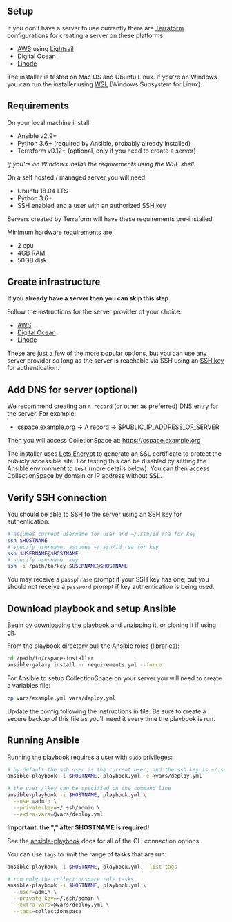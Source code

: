 ## Setup

If you don't have a server to use currently there are
[Terraform](https://www.terraform.io/) configurations for creating a
server on these platforms:

- [AWS](https://aws.amazon.com/) using [Lightsail](https://aws.amazon.com/lightsail/)
- [Digital Ocean](https://www.digitalocean.com/)
- [Linode](https://www.linode.com/)

The installer is tested on Mac OS and Ubuntu Linux. If you're on Windows
you can run the installer using [WSL](https://docs.microsoft.com/en-us/windows/wsl/about)
(Windows Subsystem for Linux).

## Requirements

On your local machine install:

- Ansible v2.9+
- Python 3.6+ (required by Ansible, probably already installed)
- Terraform v0.12+ (optional, only if you need to create a server)

*If you're on Windows install the requirements using the WSL shell.*

On a self hosted / managed server you will need:

- Ubuntu 18.04 LTS
- Python 3.6+
- SSH enabled and a user with an authorized SSH key

Servers created by Terraform will have these requirements
pre-installed.

Minimum hardware requirements are:

- 2 cpu
- 4GB RAM
- 50GB disk

## Create infrastructure

**If you already have a server then you can skip this step.**

Follow the instructions for the server provider of your choice:

- [AWS](../cloud/aws/README.md)
- [Digital Ocean](../cloud/digitalocean/README.md)
- [Linode](../cloud/linode/README.md)

These are just a few of the more popular options, but you can use
any server provider so long as the server is reachable via SSH
using an [SSH key](https://www.ssh.com/ssh/key) for authentication.

## Add DNS for server (optional)

We recommend creating an `A record` (or other as preferred) DNS entry
for the server. For example:

- cspace.example.org -> A record -> $PUBLIC_IP_ADDRESS_OF_SERVER

Then you will access ColletionSpace at: https://cspace.example.org

The installer uses [Lets Encrypt](https://letsencrypt.org/) to generate
an SSL certificate to protect the publicly accessible site. For testing
this can be disabled by setting the Ansible environment to `test` (more
details below). You can then access CollectionSpace by domain or IP address
without SSL.

## Verify SSH connection

You should be able to SSH to the server using an SSH key for
authentication:

```bash
# assumes current username for user and ~/.ssh/id_rsa for key
ssh $HOSTNAME
# specify username, assumes ~/.ssh/id_rsa for key
ssh $USERNAME@$HOSTNAME
# specify username, key
ssh -i /path/to/key $USERNAME@$HOSTNAME
```

You may receive a `passphrase` prompt if your SSH key has one, but
you should not receive a `password` prompt if key authentication is
being used.

## Download playbook and setup Ansible

Begin by [downloading the playbook](#) and unzipping it, or cloning it if
using [git](https://git-scm.com/).

From the playbook directory pull the Ansible roles (libraries):

```bash
cd /path/to/cspace-installer
ansible-galaxy install -r requirements.yml --force
```

For Ansible to setup CollectionSpace on your server you will need to
create a variables file:

```bash
cp vars/example.yml vars/deploy.yml
```

Update the config following the instructions in file. Be sure to create
a secure backup of this file as you'll need it every time the playbook
is run.

## Running Ansible

Running the playbook requires a user with `sudo` privileges:

```bash
# by default the ssh user is the current user, and the ssh key is ~/.ssh/id_rsa
ansible-playbook -i $HOSTNAME, playbook.yml -e @vars/deploy.yml

# the user / key can be specified on the command line
ansible-playbook -i $HOSTNAME, playbook.yml \
  --user=admin \
  --private-key=~/.ssh/admin \
  --extra-vars=@vars/deploy.yml
```

**Important: the "," after $HOSTNAME is required!**

See the [ansible-playbook](https://docs.ansible.com/ansible/latest/cli/ansible-playbook.html)
docs for all of the CLI connection options.

You can use `tags` to limit the range of tasks that are run:

```bash
ansible-playbook -i $HOSTNAME, playbook.yml --list-tags

# run only the collectionspace role tasks
ansible-playbook -i $HOSTNAME, playbook.yml \
  --user=admin \
  --private-key=~/.ssh/admin \
  --extra-vars=@vars/deploy.yml \
  --tags=collectionspace
```
